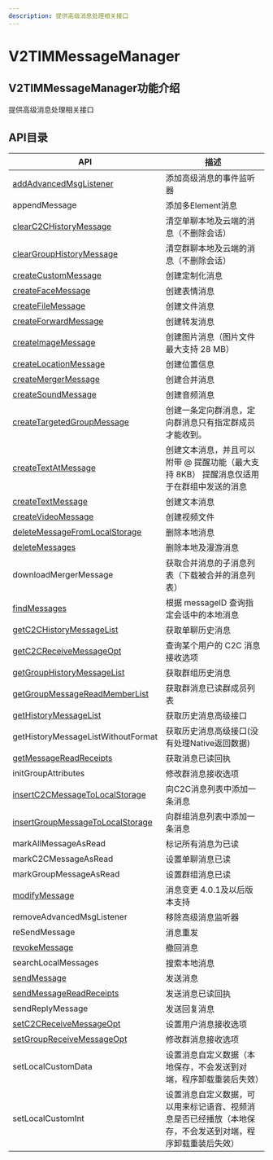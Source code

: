 ```yaml
---
description: 提供高级消息处理相关接口
---
```


# V2TIMMessageManager

## V2TIMMessageManager功能介绍

提供高级消息处理相关接口

## API目录

| API                                                                                                                                                                      | 描述                                                    |
| ------------------------------------------------------------------------------------------------------------------------------------------------------------------------ | ----------------------------------------------------- |
| [addAdvancedMsgListener](../../api/v2timmessagemanager/addadvancedmsglistener.md)                                                                                        | 添加高级消息的事件监听器                                          |
| appendMessage                                                                                                                                                            | 添加多Element消息                                          |
| [clearC2CHistoryMessage](../../api/v2timmessagemanager/clearc2chistorymessage.md)                                                                                        | 清空单聊本地及云端的消息（不删除会话）                                   |
| [clearGroupHistoryMessage](../../api/v2timmessagemanager/cleargrouphistorymessage.md)                                                                                    | 清空群聊本地及云端的消息（不删除会话）                                   |
| [createCustomMessage](../../api/v2timmessagemanager/createcustommessage.md)                                                                                              | 创建定制化消息                                               |
| [createFaceMessage](../../api/v2timmessagemanager/createfacemessage.md)                                                                                                  | 创建表情消息                                                |
| [createFileMessage](../../api/v2timmessagemanager/createfilemessage.md)                                                                                                  | 创建文件消息                                                |
| [createForwardMessage](../../api/v2timmessagemanager/createforwardmessage.md)                                                                                            | 创建转发消息                                                |
| [createImageMessage](../../api/v2timmessagemanager/createimagemessage.md)                                                                                                | 创建图片消息（图片文件最大支持 28 MB）                                |
| [createLocationMessage](../../api/v2timmessagemanager/createlocationmessage.md)                                                                                          | 创建位置信息                                                |
| [createMergerMessage](../../api/v2timmessagemanager/createmergermessage.md)                                                                                              | 创建合并消息                                                |
| [createSoundMessage](../../api/v2timmessagemanager/createsoundmessage.md)                                                                                                | 创建音频消息                                                |
| [createTargetedGroupMessage](../../api/v2timmessagemanager/createtargetedgroupmessage.md)                                                                                | 创建一条定向群消息，定向群消息只有指定群成员才能收到。                           |
| [createTextAtMessage](../../api/v2timmessagemanager/createtextatmessage.md)                                                                                              | 创建文本消息，并且可以附带 @ 提醒功能（最大支持 8KB） 提醒消息仅适用于在群组中发送的消息      |
| [createTextMessage](../../api/v2timmessagemanager/createtextmessage.md)                                                                                                  | 创建文本消息                                                |
| [createVideoMessage](../../api/v2timmessagemanager/createvideomessage.md)                                                                                                | 创建视频文件                                                |
| [deleteMessageFromLocalStorage](../../api/v2timmessagemanager/deletemessagefromlocalstorage.md)                                                                          | 删除本地消息                                                |
| [deleteMessages](../../api/v2timmessagemanager/deletemessages.md)                                                                                                        | 删除本地及漫游消息                                             |
| downloadMergerMessage                                                                                                                                                    | 获取合并消息的子消息列表（下载被合并的消息列表）                              |
| [findMessages](../../api/v2timmessagemanager/findmessages.md)                                                                                                            | 根据 messageID 查询指定会话中的本地消息                             |
| [getC2CHistoryMessageList](../../api/v2timmessagemanager/getc2chistorymessagelist.md)                                                                                    | 获取单聊历史消息                                              |
| [getC2CReceiveMessageOpt](../../api/v2timmessagemanager/getc2creceivemessageopt.md)                                                                                      | 查询某个用户的 C2C 消息接收选项                                    |
| [getGroupHistoryMessageList](../../api/v2timmessagemanager/getgrouphistorymessagelist.md)                                                                                | 获取群组历史消息                                              |
| [getGroupMessageReadMemberList](../../api/v2timmessagemanager/getgroupmessagereadmemberlist.md)                                                                          | 获取群消息已读群成员列表                                          |
| [getHistoryMessageList](https://pub.dev/documentation/tencent\_im\_sdk\_plugin/latest/manager\_v2\_tim\_message\_manager/V2TIMMessageManager/getHistoryMessageList.html) | 获取历史消息高级接口                                            |
| getHistoryMessageListWithoutFormat                                                                                                                                       | 获取历史消息高级接口(没有处理Native返回数据)                            |
| [getMessageReadReceipts](../../api/v2timmessagemanager/getmessagereadreceipts.md)                                                                                        | 获取消息已读回执                                              |
| initGroupAttributes                                                                                                                                                      | 修改群消息接收选项                                             |
| [insertC2CMessageToLocalStorage](../../api/v2timmessagemanager/insertc2cmessagetolocalstorage.md)                                                                        | 向C2C消息列表中添加一条消息                                       |
| [insertGroupMessageToLocalStorage](../../api/v2timmessagemanager/insertgroupmessagetolocalstorage.md)                                                                    | 向群组消息列表中添加一条消息                                        |
| markAllMessageAsRead                                                                                                                                                     | 标记所有消息为已读                                             |
| markC2CMessageAsRead                                                                                                                                                     | 设置单聊消息已读                                              |
| markGroupMessageAsRead                                                                                                                                                   | 设置群组消息已读                                              |
| [modifyMessage](../../api/v2timmessagemanager/modifymessage.md)                                                                                                          | 消息变更 4.0.1及以后版本支持                                     |
| removeAdvancedMsgListener                                                                                                                                                | 移除高级消息监听器                                             |
| reSendMessage                                                                                                                                                            | 消息重发                                                  |
| [revokeMessage](../../api/v2timmessagemanager/revokemessage.md)                                                                                                          | 撤回消息                                                  |
| searchLocalMessages                                                                                                                                                      | 搜索本地消息                                                |
| [sendMessage](../../api/v2timmessagemanager/sendmessage.md)                                                                                                              | 发送消息                                                  |
| [sendMessageReadReceipts](../../api/v2timmessagemanager/sendmessagereadreceipts.md)                                                                                      | 发送消息已读回执                                              |
| sendReplyMessage                                                                                                                                                         | 发送回复消息                                                |
| [setC2CReceiveMessageOpt](../../api/v2timmessagemanager/setc2creceivemessageopt.md)                                                                                      | 设置用户消息接收选项                                            |
| [setGroupReceiveMessageOpt](../../api/v2timmessagemanager/setgroupreceivemessageopt.md)                                                                                  | 修改群消息接收选项                                             |
| setLocalCustomData                                                                                                                                                       | 设置消息自定义数据（本地保存，不会发送到对端，程序卸载重装后失效）                     |
| setLocalCustomInt                                                                                                                                                        | 设置消息自定义数据，可以用来标记语音、视频消息是否已经播放（本地保存，不会发送到对端，程序卸载重装后失效） |
